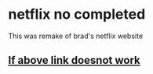 # netflix no completed 
This was remake of brad's netflix website

## [If above link doesnot work](https://candede6.netlify.app/)

